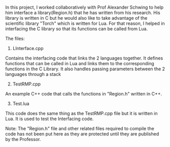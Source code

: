 In this project, I worked collaboratively with Prof Alexander Schwing to help him interface a library(Region.h) that he has written from his research. His library is written in C but he would  also like to take advantage of the scientific library "Torch" which is written for Lua. For that reason, I helped in interfacing the C library so that its functions can be called from Lua.

The files:

1. LInterface.cpp
  
  Contains the interfacing code that links the 2 languages together. It defines functions that can be called in Lua and links them to the corresponding functions in the C Library. It also handles passing parameters between the 2 languages through a stack
  
2. TestRMP.cpp
  
  An example C++ code that calls the functions in "Region.h" written in C++. 

3. Test.lua
  
  This code does the same thing as the TestRMP.cpp file but it is written in Lua. It is used to test the Interfacing code.
  
Note: The "Region.h" file and other related files required to compile the code has not been put here as they are protected until they are published by the Professor. 
